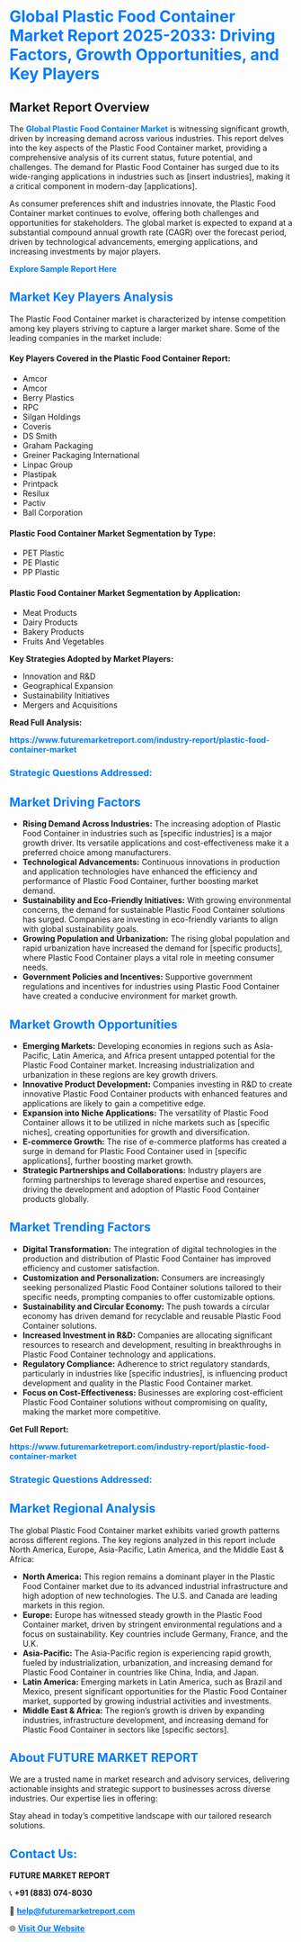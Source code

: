 <h1 style="color: #007BFF;">Global Plastic Food Container Market Report 2025-2033: Driving Factors, Growth Opportunities, and Key Players</h1>

<section id="overview">
<h2>Market Report Overview</h2>
<p>The <a href="https://www.futuremarketreport.com/industry-report/plastic-food-container-market" style="color: #007BFF; text-decoration: none;"><strong>Global Plastic Food Container Market</strong></a> is witnessing significant growth, driven by increasing demand across various industries. This report delves into the key aspects of the Plastic Food Container market, providing a comprehensive analysis of its current status, future potential, and challenges. The demand for Plastic Food Container has surged due to its wide-ranging applications in industries such as [insert industries], making it a critical component in modern-day [applications].</p>
<p>As consumer preferences shift and industries innovate, the Plastic Food Container market continues to evolve, offering both challenges and opportunities for stakeholders. The global market is expected to expand at a substantial compound annual growth rate (CAGR) over the forecast period, driven by technological advancements, emerging applications, and increasing investments by major players.</p>
</section>

<section id="overview">
<p><a href="https://www.futuremarketreport.com/request-sample/reportId=50980" style="color: #007BFF; text-decoration: none;"><strong>Explore Sample Report Here</strong></a></p>
</section>

<section id="key-players">
<h2 style="color: #007BFF;">Market Key Players Analysis</h2>
<p>The Plastic Food Container market is characterized by intense competition among key players striving to capture a larger market share. Some of the leading companies in the market include:</p>
<h4>Key Players Covered in the Plastic Food Container Report:</h4>
<ul><li>Amcor</li><li>Amcor</li><li>Berry Plastics</li><li>RPC</li><li>Silgan Holdings</li><li>Coveris</li><li>DS Smith</li><li>Graham Packaging</li><li>Greiner Packaging International</li><li>Linpac Group</li><li>Plastipak</li><li>Printpack</li><li>Resilux</li><li>Pactiv</li><li>Ball Corporation</li></ul>
<h4>Plastic Food Container Market Segmentation by Type:</h4>
<ul><li>PET Plastic</li><li>PE Plastic</li><li>PP Plastic</li></ul>

<h4>Plastic Food Container Market Segmentation by Application:</h4>
<ul><li>Meat Products</li><li>Dairy Products</li><li>Bakery Products</li><li>Fruits And Vegetables</li></ul>
<p><strong>Key Strategies Adopted by Market Players:</strong></p>
<ul>
<li>Innovation and R&D</li>
<li>Geographical Expansion</li>
<li>Sustainability Initiatives</li>
<li>Mergers and Acquisitions</li>
</ul>
</section>

<section>
<p><strong>Read Full Analysis: </strong></p><a href="https://www.futuremarketreport.com/industry-report/plastic-food-container-market" style="color: #007BFF; text-decoration: none;"><strong>https://www.futuremarketreport.com/industry-report/plastic-food-container-market</strong></a>
<h3 style="color: #007BFF;">Strategic Questions Addressed:</h3>
</section>

<section id="driving-factors">
<h2 style="color: #007BFF;">Market Driving Factors</h2>
<ul>
<li><strong>Rising Demand Across Industries:</strong> The increasing adoption of Plastic Food Container in industries such as [specific industries] is a major growth driver. Its versatile applications and cost-effectiveness make it a preferred choice among manufacturers.</li>
<li><strong>Technological Advancements:</strong> Continuous innovations in production and application technologies have enhanced the efficiency and performance of Plastic Food Container, further boosting market demand.</li>
<li><strong>Sustainability and Eco-Friendly Initiatives:</strong> With growing environmental concerns, the demand for sustainable Plastic Food Container solutions has surged. Companies are investing in eco-friendly variants to align with global sustainability goals.</li>
<li><strong>Growing Population and Urbanization:</strong> The rising global population and rapid urbanization have increased the demand for [specific products], where Plastic Food Container plays a vital role in meeting consumer needs.</li>
<li><strong>Government Policies and Incentives:</strong> Supportive government regulations and incentives for industries using Plastic Food Container have created a conducive environment for market growth.</li>
</ul>
</section>

<section id="growth-opportunities">
<h2 style="color: #007BFF;">Market Growth Opportunities</h2>
<ul>
<li><strong>Emerging Markets:</strong> Developing economies in regions such as Asia-Pacific, Latin America, and Africa present untapped potential for the Plastic Food Container market. Increasing industrialization and urbanization in these regions are key growth drivers.</li>
<li><strong>Innovative Product Development:</strong> Companies investing in R&D to create innovative Plastic Food Container products with enhanced features and applications are likely to gain a competitive edge.</li>
<li><strong>Expansion into Niche Applications:</strong> The versatility of Plastic Food Container allows it to be utilized in niche markets such as [specific niches], creating opportunities for growth and diversification.</li>
<li><strong>E-commerce Growth:</strong> The rise of e-commerce platforms has created a surge in demand for Plastic Food Container used in [specific applications], further boosting market growth.</li>
<li><strong>Strategic Partnerships and Collaborations:</strong> Industry players are forming partnerships to leverage shared expertise and resources, driving the development and adoption of Plastic Food Container products globally.</li>
</ul>
</section>

<section id="trending-factors">
<h2 style="color: #007BFF;">Market Trending Factors</h2>
<ul>
<li><strong>Digital Transformation:</strong> The integration of digital technologies in the production and distribution of Plastic Food Container has improved efficiency and customer satisfaction.</li>
<li><strong>Customization and Personalization:</strong> Consumers are increasingly seeking personalized Plastic Food Container solutions tailored to their specific needs, prompting companies to offer customizable options.</li>
<li><strong>Sustainability and Circular Economy:</strong> The push towards a circular economy has driven demand for recyclable and reusable Plastic Food Container solutions.</li>
<li><strong>Increased Investment in R&D:</strong> Companies are allocating significant resources to research and development, resulting in breakthroughs in Plastic Food Container technology and applications.</li>
<li><strong>Regulatory Compliance:</strong> Adherence to strict regulatory standards, particularly in industries like [specific industries], is influencing product development and quality in the Plastic Food Container market.</li>
<li><strong>Focus on Cost-Effectiveness:</strong> Businesses are exploring cost-efficient Plastic Food Container solutions without compromising on quality, making the market more competitive.</li>
</ul>
</section>

<section>
<p><strong>Get Full Report: </strong></p><a href="https://www.futuremarketreport.com/industry-report/plastic-food-container-market" style="color: #007BFF; text-decoration: none;"><strong>https://www.futuremarketreport.com/industry-report/plastic-food-container-market</strong></a>
<h3 style="color: #007BFF;">Strategic Questions Addressed:</h3>
</section>


<section id="regional-analysis">
<h2 style="color: #007BFF;">Market Regional Analysis</h2>
<p>The global Plastic Food Container market exhibits varied growth patterns across different regions. The key regions analyzed in this report include North America, Europe, Asia-Pacific, Latin America, and the Middle East & Africa:</p>
<ul>
<li><strong>North America:</strong> This region remains a dominant player in the Plastic Food Container market due to its advanced industrial infrastructure and high adoption of new technologies. The U.S. and Canada are leading markets in this region.</li>
<li><strong>Europe:</strong> Europe has witnessed steady growth in the Plastic Food Container market, driven by stringent environmental regulations and a focus on sustainability. Key countries include Germany, France, and the U.K.</li>
<li><strong>Asia-Pacific:</strong> The Asia-Pacific region is experiencing rapid growth, fueled by industrialization, urbanization, and increasing demand for Plastic Food Container in countries like China, India, and Japan.</li>
<li><strong>Latin America:</strong> Emerging markets in Latin America, such as Brazil and Mexico, present significant opportunities for the Plastic Food Container market, supported by growing industrial activities and investments.</li>
<li><strong>Middle East & Africa:</strong> The region’s growth is driven by expanding industries, infrastructure development, and increasing demand for Plastic Food Container in sectors like [specific sectors].</li>
</ul>
</section>

<footer>
<h2 style="color: #007BFF;">About FUTURE MARKET REPORT</h2>
<p>We are a trusted name in market research and advisory services, delivering actionable insights and strategic support to businesses across diverse industries. Our expertise lies in offering:</p>

<p>Stay ahead in today’s competitive landscape with our tailored research solutions.</p>

<h2 style="color: #007BFF;">Contact Us:</h2>
<p><strong>FUTURE MARKET REPORT</strong></p>
<p>📞 <strong>+91 (883) 074-8030</strong></p>
<p>📧 <strong><a href="mailto:help@futuremarketreport.com" style="color: #007BFF;">help@futuremarketreport.com</a></strong></p>
<p>🌐 <strong><a href="https://www.futuremarketreport.com/" style="color: #007BFF;">Visit Our Website</a></strong></p>
</footer>